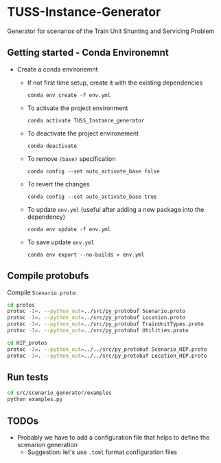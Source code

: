 # TUSS-Instance-Generator
Generator for scenarios of the Train Unit Shunting and Servicing Problem

## Getting started - Conda Environemnt
* Create a conda environemnt
  * If not first time setup, create it with the existing dependencies

    `conda env create -f env.yml`

  * To activate the project environment
    
    `conda activate TUSS_Instance_generator`

  * To deactivate the project environement

    `conda deactivate`

  * To remove `(base)` specification

    `conda config --set auto_activate_base false`

  * To revert the changes

    `conda config --set auto_activate_base true`
  
  * To update `env.yml` (useful after adding a new package into the dependency)

    `conda env update -f env.yml`  
  
  * To save update `env.yml`

    `conda env export --no-builds > env.yml`

## Compile protobufs
Compile `Scenario.proto`:

```bash
cd protos
protoc -I=. --python_out=../src/py_protobuf Scenario.proto
protoc -I=. --python_out=../src/py_protobuf Location.proto
protoc -I=. --python_out=../src/py_protobuf TrainUnitTypes.proto
protoc -I=. --python_out=../src/py_protobuf Utilities.proto
```
```bash
cd HIP_protos
protoc -I=. --python_out=../../src/py_protobuf Scenario_HIP.proto
protoc -I=. --python_out=../../src/py_protobuf Location_HIP.proto
```

## Run tests

```bash
cd src/scenario_generator/examples
python examples.py
```


## TODOs 
* Probably we have to add a configuration file that helps to define the scenarion generation
    - Suggestion: let's use `.toml` format configuration files 
